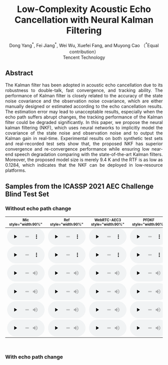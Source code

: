 # <center>Low-Complexity Acoustic Echo Cancellation with Neural Kalman Filtering</center>

<center>Dong Yang<sup>*</sup>, Fei Jiang<sup>*</sup>, Wei Wu, Xuefei Fang, and Muyong Cao （<sup>*</sup>Equal contribution）</center>
<center>Tencent Technology</center>

## Abstract

<div style="text-align: justify"> The Kalman filter has been adopted in acoustic echo cancellation due to its robustness to double-talk, fast convergence, and tracking ability. The performance of Kalman filter is closely related to the accuracy of the state noise covariance and the observation noise covariance, which are either manually designed or estimated according to the echo cancellation results. The estimation error may lead to unacceptable results, especially when the echo path suffers abrupt changes, the tracking performance of the Kalman filter could be degraded significantly. In this paper, we propose the neural kalman filtering (NKF), which uses neural networks to implicitly model the covariance of the state noise and observation noise and to output the Kalman gain in real-time. Experimental results on both synthetic test sets and real-recorded test sets show that, the proposed NKF has superior convergence and re-convergence performance while ensuring low near-end speech degradation comparing with the state-of-the-art Kalman filters. Moreover, the proposed model size is merely 9.4 K and the RTF is as low as 0.1284, which indicates that the NKF can be deployed in low-resource platforms. </div> 

<!-- <br>
<center><img src="images/diagram.png" width="600"></center>
<br> -->

## Samples from the ICASSP 2021 AEC Challenge Blind Test Set
### Without echo path change

<!-- <div style="text-align: justify"> Separated sources: </div> 
<p style="margin-bottom : 6px;">
</p> -->
<table align="center" style="width:100%; font-size:80%">
  <thead>
    <tr>
      <th>Mic style="width:90%"</th>
      <th>Ref style="width:90%"</th>
      <th>WebRTC-AEC3 style="width:90%"</th>
      <th>PFDKF style="width:90%"</th>
      <th>TFDKF style="width:90%"</th>
      <th>NKF style="width:90%"</th>
    </tr>
  </thead>
  <tbody>
    <tr>
      <td><audio controls="" preload="none" style="width: 120px;">
            <source src="demo/test_wavs/blind_test_set_clean_doubletalk/q2x99Trf80SQ4ZJo9I01_A_doubletalk_mic.wav"></audio></td>
      <td><audio controls="" preload="none" style="width: 120px;">
            <source src="demo/test_wavs/blind_test_set_clean_doubletalk/q2x99Trf80SQ4ZJo9I01_A_doubletalk_lpb.wav"></audio></td>
      <td><audio controls="" preload="none" style="width: 120px;">
            <source src="demo/WebRTC-AEC3/blind_test_set_clean_doubletalk/q2x99Trf80SQ4ZJo9I01_A_doubletalk.wav"></audio></td>
      <td><audio controls="" preload="none" style="width: 120px;">
            <source src="demo/PFDKF/blind_test_set_clean_doubletalk/q2x99Trf80SQ4ZJo9I01_A_doubletalk.wav"></audio></td>
      <td><audio controls="" preload="none" style="width: 120px;">
            <source src="demo/TFDKF/blind_test_set_clean_doubletalk/q2x99Trf80SQ4ZJo9I01_A_doubletalk.wav"></audio></td>
      <td><audio controls="" preload="none" style="width: 120px;">
            <source src="demo/NKF/blind_test_set_clean_doubletalk/q2x99Trf80SQ4ZJo9I01_A_doubletalk.wav"></audio></td>
    </tr>
    <tr>
      <td><audio controls="" preload="none" style="width: 120px;">
            <source src="demo/test_wavs/blind_test_set_clean_doubletalk/QG4-PpzI-EmU-Qzb-7pSow_doubletalk_mic.wav"></audio></td>
      <td><audio controls="" preload="none" style="width: 120px;">
            <source src="demo/test_wavs/blind_test_set_clean_doubletalk/QG4-PpzI-EmU-Qzb-7pSow_doubletalk_lpb.wav"></audio></td>
      <td><audio controls="" preload="none" style="width: 120px;">
            <source src="demo/WebRTC-AEC3/blind_test_set_clean_doubletalk/QG4-PpzI-EmU-Qzb-7pSow_doubletalk.wav"></audio></td>
      <td><audio controls="" preload="none" style="width: 120px;">
            <source src="demo/PFDKF/blind_test_set_clean_doubletalk/QG4-PpzI-EmU-Qzb-7pSow_doubletalk.wav"></audio></td>
      <td><audio controls="" preload="none" style="width: 120px;">
            <source src="demo/TFDKF/blind_test_set_clean_doubletalk/QG4-PpzI-EmU-Qzb-7pSow_doubletalk.wav"></audio></td>
      <td><audio controls="" preload="none" style="width: 120px;">
            <source src="demo/NKF/blind_test_set_clean_doubletalk/QG4-PpzI-EmU-Qzb-7pSow_doubletalk.wav"></audio></td>
    </tr>
    <tr>
      <td><audio controls="" preload="none" style="width: 120px;">
            <source src="demo/test_wavs/blind_test_set_clean_doubletalk/qJuAkf-g00CNrazjR6-JIg_doubletalk_mic.wav"></audio></td>
      <td><audio controls="" preload="none" style="width: 120px;">
            <source src="demo/test_wavs/blind_test_set_clean_doubletalk/qJuAkf-g00CNrazjR6-JIg_doubletalk_lpb.wav"></audio></td>
      <td><audio controls="" preload="none" style="width: 120px;">
            <source src="demo/WebRTC-AEC3/blind_test_set_clean_doubletalk/qJuAkf-g00CNrazjR6-JIg_doubletalk.wav"></audio></td>
      <td><audio controls="" preload="none" style="width: 120px;">
            <source src="demo/PFDKF/blind_test_set_clean_doubletalk/qJuAkf-g00CNrazjR6-JIg_doubletalk.wav"></audio></td>
      <td><audio controls="" preload="none" style="width: 120px;">
            <source src="demo/TFDKF/blind_test_set_clean_doubletalk/qJuAkf-g00CNrazjR6-JIg_doubletalk.wav"></audio></td>
      <td><audio controls="" preload="none" style="width: 120px;">
            <source src="demo/NKF/blind_test_set_clean_doubletalk/qJuAkf-g00CNrazjR6-JIg_doubletalk.wav"></audio></td>
    </tr>
    <tr>
      <td><audio controls="" preload="none" style="width: 120px;">
            <source src="demo/test_wavs/blind_test_set_clean_doubletalk/QLaGxunnbUKP8t_ZHZAG4w_doubletalk_mic.wav"></audio></td>
      <td><audio controls="" preload="none" style="width: 120px;">
            <source src="demo/test_wavs/blind_test_set_clean_doubletalk/QLaGxunnbUKP8t_ZHZAG4w_doubletalk_lpb.wav"></audio></td>
      <td><audio controls="" preload="none" style="width: 120px;">
            <source src="demo/WebRTC-AEC3/blind_test_set_clean_doubletalk/QLaGxunnbUKP8t_ZHZAG4w_doubletalk.wav"></audio></td>
      <td><audio controls="" preload="none" style="width: 120px;">
            <source src="demo/PFDKF/blind_test_set_clean_doubletalk/QLaGxunnbUKP8t_ZHZAG4w_doubletalk.wav"></audio></td>
      <td><audio controls="" preload="none" style="width: 120px;">
            <source src="demo/TFDKF/blind_test_set_clean_doubletalk/QLaGxunnbUKP8t_ZHZAG4w_doubletalk.wav"></audio></td>
      <td><audio controls="" preload="none" style="width: 120px;">
            <source src="demo/NKF/blind_test_set_clean_doubletalk/QLaGxunnbUKP8t_ZHZAG4w_doubletalk.wav"></audio></td>
    </tr>
    <tr>
      <td><audio controls="" preload="none" style="width: 120px;">
            <source src="demo/test_wavs/blind_test_set_clean_doubletalk/QtLE7-zrVkmlqiDjKli0kQ_doubletalk_mic.wav"></audio></td>
      <td><audio controls="" preload="none" style="width: 120px;">
            <source src="demo/test_wavs/blind_test_set_clean_doubletalk/QtLE7-zrVkmlqiDjKli0kQ_doubletalk_lpb.wav"></audio></td>
      <td><audio controls="" preload="none" style="width: 120px;">
            <source src="demo/WebRTC-AEC3/blind_test_set_clean_doubletalk/QtLE7-zrVkmlqiDjKli0kQ_doubletalk.wav"></audio></td>
      <td><audio controls="" preload="none" style="width: 120px;">
            <source src="demo/PFDKF/blind_test_set_clean_doubletalk/QtLE7-zrVkmlqiDjKli0kQ_doubletalk.wav"></audio></td>
      <td><audio controls="" preload="none" style="width: 120px;">
            <source src="demo/TFDKF/blind_test_set_clean_doubletalk/QtLE7-zrVkmlqiDjKli0kQ_doubletalk.wav"></audio></td>
      <td><audio controls="" preload="none" style="width: 120px;">
            <source src="demo/NKF/blind_test_set_clean_doubletalk/QtLE7-zrVkmlqiDjKli0kQ_doubletalk.wav"></audio></td>
    </tr>
    <tr>
      <td><audio controls="" preload="none" style="width: 120px;">
            <source src="demo/test_wavs/blind_test_set_clean_doubletalk/QU5LTTDCuU2iDv4NBKf-wg_doubletalk_mic.wav"></audio></td>
      <td><audio controls="" preload="none" style="width: 120px;">
            <source src="demo/test_wavs/blind_test_set_clean_doubletalk/QU5LTTDCuU2iDv4NBKf-wg_doubletalk_lpb.wav"></audio></td>
      <td><audio controls="" preload="none" style="width: 120px;">
            <source src="demo/WebRTC-AEC3/blind_test_set_clean_doubletalk/QU5LTTDCuU2iDv4NBKf-wg_doubletalk.wav"></audio></td>
      <td><audio controls="" preload="none" style="width: 120px;">
            <source src="demo/PFDKF/blind_test_set_clean_doubletalk/QU5LTTDCuU2iDv4NBKf-wg_doubletalk.wav"></audio></td>
      <td><audio controls="" preload="none" style="width: 120px;">
            <source src="demo/TFDKF/blind_test_set_clean_doubletalk/QU5LTTDCuU2iDv4NBKf-wg_doubletalk.wav"></audio></td>
      <td><audio controls="" preload="none" style="width: 120px;">
            <source src="demo/NKF/blind_test_set_clean_doubletalk/QU5LTTDCuU2iDv4NBKf-wg_doubletalk.wav"></audio></td>
    </tr>
  </tbody>
</table>
<br>

### With echo path change


